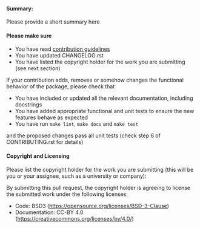 #### Summary:
Please provide a short summary here

#### Please make sure

- You have read [contribution guidelines](https://elfi.readthedocs.io/en/latest/developer/contributing.html)
- You have updated CHANGELOG.rst
- You have listed the copyright holder for the work you are submitting (see next section)

If your contribution adds, removes or somehow changes the functional behavior of the package, please check that

- You have included or updated all the relevant documentation, including docstrings
- You have added appropriate functional and unit tests to ensure the new features behave as expected
- You have run `make lint`, `make docs` and `make test`

and the proposed changes pass all unit tests (check step 6 of CONTRIBUTING.rst for details)

#### Copyright and Licensing

Please list the copyright holder for the work you are submitting (this will be you or your assignee, such as a university or company):

By submitting this pull request, the copyright holder is agreeing to license the submitted work under the following licenses:
- Code: BSD3 (https://opensource.org/licenses/BSD-3-Clause)
- Documentation: CC-BY 4.0 (https://creativecommons.org/licenses/by/4.0/)
